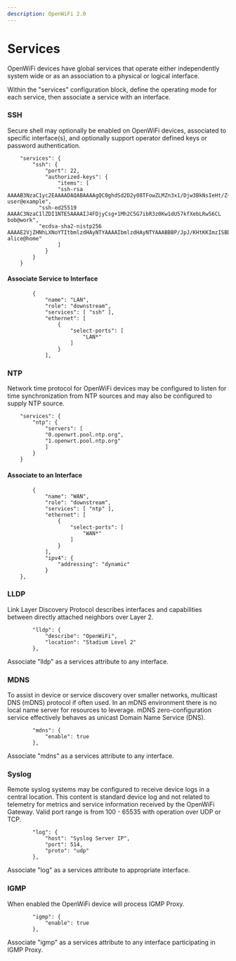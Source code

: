 ```yaml
---
description: OpenWiFi 2.0
---
```


# Services

OpenWiFi devices have global services that operate either independently system wide or as an association to a physical or logical interface. 

Within the "services" configuration block, define the operating mode for each service, then associate a service with an interface.

### SSH

Secure shell may optionally be enabled on OpenWiFi devices, associated to specific interface\(s\), and optionally support operator defined keys or password authentication.

```text
	"services": {
		"ssh": {
			"port": 22,
			"authorized-keys": {
				"items": [
				"ssh-rsa AAAAB3NzaC1yc2EAAAADAQABAAAAgQC0ghdSd2D2y08TFowZLMZn3x1/Djw3BkNsIeHt/Z+RaXwvfV1NQAnNdaOngMT/3uf5jZtYxhpl+dbZtRhoUPRvKflKBeFHYBqjZVzD3r4ns2Ofm2UpHlbdOpMuy9oeTSCeF0IKZZ6szpkvSirQogeP2fe9KRkzQpiza6YxxaJlWw== user@example",
	      "ssh-ed25519 AAAAC3NzaC1lZDI1NTE5AAAAIJ4FDjyCsg+1Mh2C5G7ibR3z0Kw1dU57kfXebLRwS6CL bob@work",
	      "ecdsa-sha2-nistp256 AAAAE2VjZHNhLXNoYTItbmlzdHAyNTYAAAAIbmlzdHAyNTYAAABBBP/JpJ/KHtKKImzISBDwLO0/EwytIr4pGZQXcP6GCSHchLMyfjf147KNlF9gC+3FibzqKH02EiQspVhRgfuK6y0= alice@home"
				]
			}
		}
	}
```

#### Associate Service to Interface

```text
		{
			"name": "LAN",
			"role": "downstream",
			"services": [ "ssh" ],
			"ethernet": [
				{
					"select-ports": [
						"LAN*"
					]
				}
			],
```

### 

### NTP

Network time protocol for OpenWiFi devices may be configured to listen for time synchronization from  NTP sources and may also be configured to supply NTP source.

```text
	"services": {
		"ntp": {
			"servers": [
			"0.openwrt.pool.ntp.org",
			"1.openwrt.pool.ntp.org"
			]
		}
	}
```

#### Associate to an Interface 

```text
		{
			"name": "WAN",
			"role": "downstream",
			"services": [ "ntp" ],
			"ethernet": [
				{
					"select-ports": [
						"WAN*"
					]
				}
			],
			"ipv4": {
				"addressing": "dynamic"
			}
    },
```

### LLDP

Link Layer Discovery Protocol describes interfaces and capabilities between directly attached neighbors over Layer 2. 

```text
		"lldp": {
			"describe": "OpenWiFi",
			"location": "Stadium Level 2"
		},
```

Associate "lldp" as a services attribute to any interface.

### MDNS

To assist in device or service discovery over smaller networks,  multicast DNS \(mDNS\) protocol if often used. In an mDNS environment there is no local name server for resources to leverage.  mDNS zero-configuration service effectively behaves as unicast Domain Name Service \(DNS\).

```text
		"mdns": {
			"enable": true
		},
```

Associate "mdns" as a services attribute to any interface.

### Syslog 

Remote syslog systems may be configured to receive device logs in a central location. This content is standard device log and not related to telemetry for metrics and service information received by the OpenWiFi Gateway.  Valid port range is from 100 - 65535 with operation over UDP or TCP. 

```text
		"log": {
			"host": "Syslog Server IP",
			"port": 514,
			"proto": "udp"
		},
```

Associate "log" as a services attribute to appropriate interface. 

### IGMP

When enabled the OpenWiFi device will process IGMP Proxy. 

```text
		"igmp": {
			"enable": true
		},
```

Associate "igmp" as a services attribute to any interface participating in IGMP Proxy.

